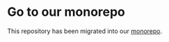 # Go to our monorepo #
This repository has been migrated into our [monorepo](https://github.com/datum-cloud/datum-os).
